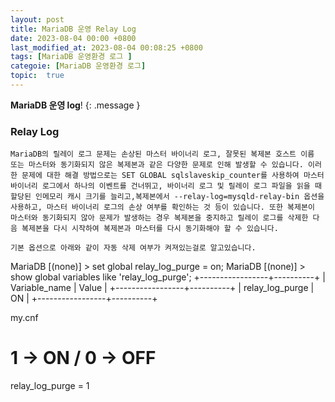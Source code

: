```yaml
---
layout: post
title: MariaDB 운영 Relay Log
date: 2023-08-04 00:00 +0800
last_modified_at: 2023-08-04 00:08:25 +0800
tags: [MariaDB 운영환경 로그 ]
categoie: [MariaDB 운영환경 로그]
topic:  true
---
```

**MariaDB 운영 log**!
{: .message }

### Relay Log

```
MariaDB의 릴레이 로그 문제는 손상된 마스터 바이너리 로그, 잘못된 복제본 호스트 이름 또는 마스터와 동기화되지 않은 복제본과 같은 다양한 문제로 인해 발생할 수 있습니다. 이러한 문제에 대한 해결 방법으로는 SET GLOBAL sqlslaveskip_counter를 사용하여 마스터 바이너리 로그에서 하나의 이벤트를 건너뛰고, 바이너리 로그 및 릴레이 로그 파일을 읽을 때 할당된 인메모리 캐시 크기를 늘리고,복제본에서 --relay-log=mysqld-relay-bin 옵션을 사용하고, 마스터 바이너리 로그의 손상 여부를 확인하는 것 등이 있습니다. 또한 복제본이 마스터와 동기화되지 않아 문제가 발생하는 경우 복제본을 중지하고 릴레이 로그를 삭제한 다음 복제본을 다시 시작하여 복제본과 마스터를 다시 동기화해야 할 수 있습니다.

기본 옵션으로 아래와 같이 자동 삭제 여부가 켜져있는걸로 알고있습니다.
```

MariaDB [(none)] > set global relay_log_purge = on;
MariaDB [(none)] > show global variables like 'relay_log_purge';
+-----------------+----------+
| Variable_name   | Value    |
+-----------------+----------+
| relay_log_purge | ON       |
+-----------------+----------+

my.cnf
# 1 -> ON / 0 -> OFF
relay_log_purge = 1
```

